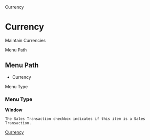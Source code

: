 
Currency
# Currency


Maintain Currencies

Menu Path
## Menu Path



- Currency

Menu Type
### Menu Type

**Window**

```
The Sales Transaction checkbox indicates if this item is a Sales Transaction.
```

[Currency](functional-guide/window/window-currency.md)